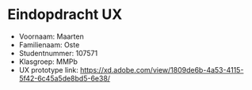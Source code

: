 # Eindopdracht UX

- Voornaam: Maarten
- Familienaam: Oste  
- Studentnummer: 107571
- Klasgroep: MMPb
- UX prototype link: https://xd.adobe.com/view/1809de6b-4a53-4115-5f42-6c45a5de8bd5-6e38/
